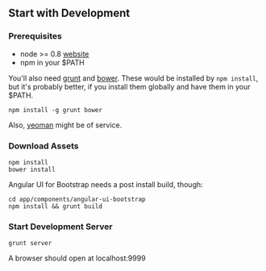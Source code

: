 ## Start with Development ##

### Prerequisites ###

- node >= 0.8 [website](http://nodejs.org)
- npm in your $PATH

You'll also need [grunt](http://gruntjs.com/) and [bower](http://bower.io/).
These would be installed by `npm install`, but it's probably better,
if you install them globally and have them in your $PATH.

    npm install -g grunt bower

Also, [yeoman](http://yeoman.io/) might be of service.


### Download Assets ###

    npm install
    bower install

Angular UI for Bootstrap needs a post install build, though:

    cd app/components/angular-ui-bootstrap
    npm install && grunt build


### Start Development Server ###

    grunt server

A browser should open at localhost:9999


